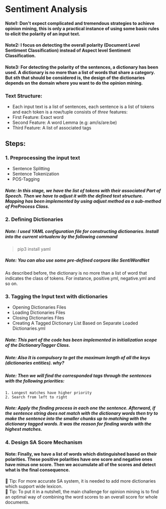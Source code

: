 # Sentiment Analysis
#### Note1: Don't expect complicated and tremendous strategies to achieve opinion mining, this is only a practical instance of using some basic rules to elicit the polarity of an input text.

#### Note2: I focus on detecting the overall polarity (Document Level Sentiment Classification) instead of Aspect level Sentiment Classification.

#### Note3: For detecting the polarity of the sentences, a dictionary has been used. A dictionary is no more than a list of words that share a category. But sth that should be considered is, the design of the dictionaries depends on the domain where you want to do the opinion mining.

### Text Structure:
*   Each input text is a list of sentences, each sentence is a list of tokens and each token is a row/tuple consists of <i>three</i> features:
   *   First Feature: Exact word
   *   Second Feature: A word Lemma (e.g: am/is/are:be)
   *   Third Feature: A list of associated tags
   
## Steps:
### 1. Preprocessing the input text
*   Sentence Splitting
*   Sentence Tokenization
*   POS-Tagging

##### Note: In this stage, we have the list of tokens with their associated Part of Speech. Then we have to adjust it with the defined <i>text structure</i>. Mapping has been implemented by using <i>adjust</i> method as a sub-method of <i>PreProcess</i> Class.
### 2. Defining Dictionaries 
##### Note: I used YAML configuration file for constructing dictionaries. Install into the current virtualenv by the following command<br>
> pip3 install yaml

##### Note: You can also use some pre-defined corpora like <i>SentiWordNet</i>
As described before, the dictionary is no more than a list of word that indicates the class of tokens. For instance, positive.yml, negative.yml and so on. 

### 3. Tagging the Input text with dictionaries
*   Opening Dictionaries Files
*   Loading Dictionaries Files
*   Closing Dictionaries Files
*   Creating A Tagged Dictionary List Based on Separate Loaded Dictionaries.yml

##### Note: This part of the code has been implemented in initialization scope of the <i>DictionaryTagger</i> Class.
##### Note: Also It is compulsory to get the maximum length of all the keys (dictionaries entities). why?
##### Note: Then we will find the corresponded tags through the sentences with the following priorities:
    1. Longest matches have higher priority
    2. Search from left to right
    
##### Note: Apply the finding process in each one the sentence. Afterward, if the sentence string does not match with the dictionary words then try to make the sentence into the smaller chunks up to matching with the dictionary tagged words. It was the reason for finding words with the highest matches.
    
### 4. Design SA Score Mechanism
#### Note: Finally, we have a list of words which distinguished based on their polarities. These positive polarities have one score and negative ones have minus one score. Then we accumulate all of the scores and detect what is the final consequence.


:rocket: Tip: For more accurate SA system, it is needed to add more dictionaries which support wide lexicon.<br>
:rocket: Tip: To put it in a nutshell, the main challenge for opinion mining is to find an optimal way of combining the word scores to an overall score for whole documents.
